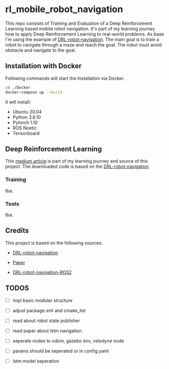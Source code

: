 # rl_mobile_robot_navigation
This repo consists of Training and Evaluation of a Deep Reinforcement Learning based mobile robot navigation. It's part of my learning journey how to apply Deep Reinforcement Learning to real-world problems. As base I'm using the example of [DRL-robot-navigation](https://github.com/reiniscimurs/DRL-robot-navigation?tab=readme-ov-file). The main goal is to train a robot to navigate through a maze and reach the goal. The robot must avoid obstacle and navigate to the goal. 

## Installation with Docker
Following commands will start the Installation via Docker. 
```bash
cd ./Docker
docker-compose up --build
```
It will install:
- Ubuntu 20.04
- Python 3.8.10
- Pytorch 1.10
- ROS Noetic
- Tensorboard

## Deep Reinforcement Learning
This [medium article](https://medium.com/@reinis_86651/deep-reinforcement-learning-in-mobile-robot-navigation-tutorial-part1-installation-d62715722303) is part of my learning journey and source of this project. The downloaded code is based on the [DRL-robot-navigation](https://github.com/reiniscimurs/DRL-robot-navigation?tab=readme-ov-file).

### Training
tba.
### Tests
tba.

## Credits
This project is based on the following sources:
- [DRL-robot-navigation](https://github.com/reiniscimurs/DRL-robot-navigation?tab=readme-ov-file)

- [Paper](https://arxiv.org/abs/2103.07119)

- [DRL-robot-navigation-ROS2](https://github.com/vishweshvhavle/deep-rl-navigation)

## TODOS
- [ ] impl basic modular structure
- [ ] adjust package.xml and cmake_list
- [ ] read about robot state publisher
- [ ] read paper about lstm navigation
- [ ] seperate nodes to odom, gazebo env, velodyne node
- [ ] params should be seperated or in config.yaml
- [ ] lstm model seperation






